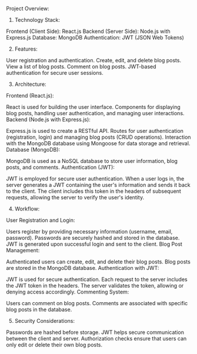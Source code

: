 Project Overview:

1. Technology Stack:

Frontend (Client Side): React.js
Backend (Server Side): Node.js with Express.js
Database: MongoDB
Authentication: JWT (JSON Web Tokens)

2. Features:

User registration and authentication.
Create, edit, and delete blog posts.
View a list of blog posts.
Comment on blog posts.
JWT-based authentication for secure user sessions.

3. Architecture:

Frontend (React.js):

React is used for building the user interface.
Components for displaying blog posts, handling user authentication, and managing user interactions.
Backend (Node.js with Express.js):

Express.js is used to create a RESTful API.
Routes for user authentication (registration, login) and managing blog posts (CRUD operations).
Interaction with the MongoDB database using Mongoose for data storage and retrieval.
Database (MongoDB):

MongoDB is used as a NoSQL database to store user information, blog posts, and comments.
Authentication (JWT):

JWT is employed for secure user authentication.
When a user logs in, the server generates a JWT containing the user's information and sends it back to the client.
The client includes this token in the headers of subsequent requests, allowing the server to verify the user's identity.

4. Workflow:

User Registration and Login:

Users register by providing necessary information (username, email, password).
Passwords are securely hashed and stored in the database.
JWT is generated upon successful login and sent to the client.
Blog Post Management:

Authenticated users can create, edit, and delete their blog posts.
Blog posts are stored in the MongoDB database.
Authentication with JWT:

JWT is used for secure authentication.
Each request to the server includes the JWT token in the headers.
The server validates the token, allowing or denying access accordingly.
Commenting System:

Users can comment on blog posts.
Comments are associated with specific blog posts in the database.

5. Security Considerations:

Passwords are hashed before storage.
JWT helps secure communication between the client and server.
Authorization checks ensure that users can only edit or delete their own blog posts.
